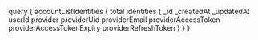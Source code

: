 query {
    accountListIdentities {
        total
        identities {
            _id
            _createdAt
            _updatedAt
            userId
            provider
            providerUid
            providerEmail
            providerAccessToken
            providerAccessTokenExpiry
            providerRefreshToken
        }
    }
}
